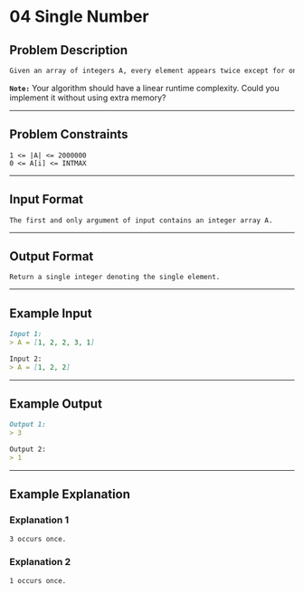 # 04 Single Number

## Problem Description

```markdown
Given an array of integers A, every element appears twice except for one. Find that integer that occurs once.
```

**`Note:`** Your algorithm should have a linear runtime complexity. Could you implement it without using extra memory?

---
## Problem Constraints

```
1 <= |A| <= 2000000
0 <= A[i] <= INTMAX
```

---
## Input Format

```
The first and only argument of input contains an integer array A.
```

---
## Output Format

```
Return a single integer denoting the single element.
```

---
## Example Input

```markdown
Input 1: 
> A = [1, 2, 2, 3, 1]

Input 2: 
> A = [1, 2, 2]
```

---
## Example Output

```markdown
Output 1:
> 3

Output 2:
> 1
```

---
## Example Explanation

### Explanation 1

```markdown
3 occurs once.
```

### Explanation 2

```markdown
1 occurs once.
```